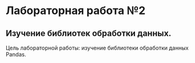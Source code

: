 # Лабораторная работа №2

## Изучение библиотек обработки данных.

Цель лабораторной работы: изучение библиотеки обработки данных Pandas.
